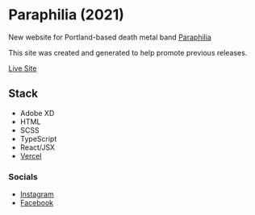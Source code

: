 # Paraphilia (2021)
New website for Portland-based death metal band [Paraphilia](https://paraphilia.bandcamp.com)

This site was created and generated to help promote previous releases. 

[Live Site](https://maest.us) 

## Stack
- Adobe XD 
- HTML 
- SCSS
- TypeScript 
- React/JSX 
- [Vercel](https://vercel.co)

### Socials 
- [Instagram](https://instagram/paraphilia.band)
- [Facebook](https://facebook.com/paraphilia.band)

